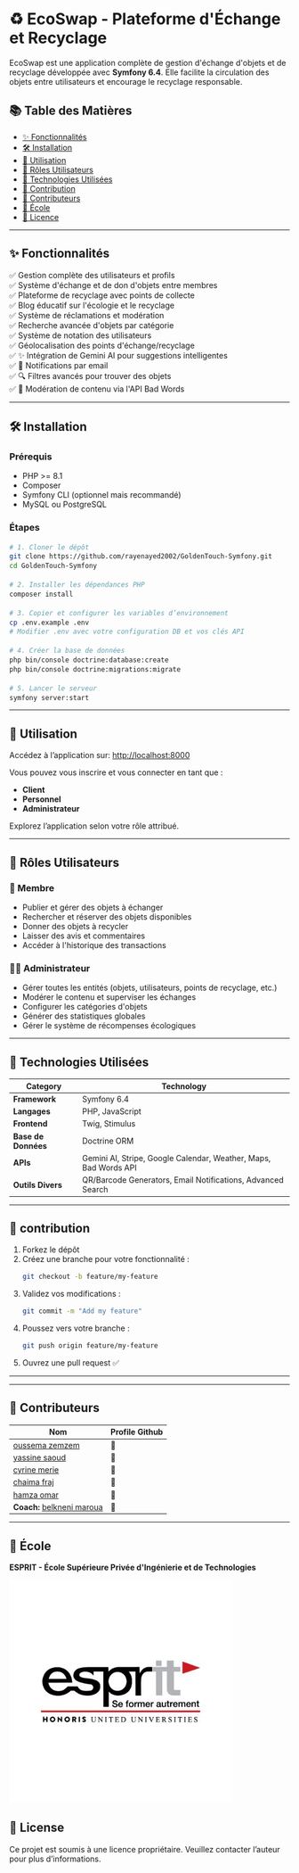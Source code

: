 # ♻️ EcoSwap - Plateforme d'Échange et Recyclage

EcoSwap est une application complète de gestion d'échange d'objets et de recyclage développée avec **Symfony 6.4**. Elle facilite la circulation des objets entre utilisateurs et encourage le recyclage responsable.

## 📚 Table des Matières

- [✨ Fonctionnalités](#-fonctionnalités)  
- [🛠️ Installation](#-installation)  
- [🚀 Utilisation](#-utilisation)  
- [👥 Rôles Utilisateurs](#-rôles-utilisateurs)  
- [🧰 Technologies Utilisées](#-technologies-utilisées)  
- [🤝 Contribution](#-contribution)  
- [👥 Contributeurs](#-contributeurs)  
- [🏫 École](#-école)  
- [📄 Licence](#-licence)  

---

## ✨ Fonctionnalités

✅ Gestion complète des utilisateurs et profils  
✅ Système d'échange et de don d'objets entre membres  
✅ Plateforme de recyclage avec points de collecte  
✅ Blog éducatif sur l'écologie et le recyclage  
✅ Système de réclamations et modération  
✅ Recherche avancée d'objets par catégorie  
✅ Système de notation des utilisateurs  
✅ Géolocalisation des points d'échange/recyclage  
✅ ✨ Intégration de Gemini AI pour suggestions intelligentes  
✅ 📧 Notifications par email  
✅ 🔍 Filtres avancés pour trouver des objets  
✅ 🚫 Modération de contenu via l'API Bad Words 

---

## 🛠️ Installation

### Prérequis

- PHP >= 8.1  
- Composer  
- Symfony CLI (optionnel mais recommandé)  
- MySQL ou PostgreSQL  

### Étapes

```bash
# 1. Cloner le dépôt
git clone https://github.com/rayenayed2002/GoldenTouch-Symfony.git
cd GoldenTouch-Symfony

# 2. Installer les dépendances PHP
composer install

# 3. Copier et configurer les variables d’environnement
cp .env.example .env
# Modifier .env avec votre configuration DB et vos clés API

# 4. Créer la base de données
php bin/console doctrine:database:create
php bin/console doctrine:migrations:migrate

# 5. Lancer le serveur
symfony server:start

```

---

## 🚀 Utilisation

Accédez à l’application sur: [http://localhost:8000](http://localhost:8000)

Vous pouvez vous inscrire et vous connecter en tant que :

- **Client**
- **Personnel**
- **Administrateur**

Explorez l’application selon votre rôle attribué.

---

## 👥 Rôles Utilisateurs

### 👤 Membre
- Publier et gérer des objets à échanger
- Rechercher et réserver des objets disponibles
- Donner des objets à recycler
- Laisser des avis et commentaires
- Accéder à l'historique des transactions

### 👨‍💼 Administrateur
- Gérer toutes les entités (objets, utilisateurs, points de recyclage, etc.)
- Modérer le contenu et superviser les échanges
- Configurer les catégories d'objets
- Générer des statistiques globales
- Gérer le système de récompenses écologiques
---

## 🧰 Technologies Utilisées

| Category        | Technology                                                       |
|----------------|-------------------------------------------------------------------|
| **Framework**   | Symfony 6.4                                                      |
| **Langages**   | PHP, JavaScript                                                  |
| **Frontend**    | Twig, Stimulus                                                   |
| **Base de Données**    | Doctrine ORM                                                     |
| **APIs**        | Gemini AI, Stripe, Google Calendar, Weather, Maps, Bad Words API |
| **Outils Divers** | QR/Barcode Generators, Email Notifications, Advanced Search      |

---

## 🤝 contribution

1. Forkez le dépôt  
2. Créez une branche pour votre fonctionnalité : 
   ```bash
   git checkout -b feature/my-feature
   ```
3. Validez vos modifications : 
   ```bash
   git commit -m "Add my feature"
   ```
4. Poussez vers votre branche :  
   ```bash
   git push origin feature/my-feature
   ```
5. Ouvrez une pull request ✅

---

---

## 👥 Contributeurs

| Nom              | Profile  Github                                            |
|-------------------|--------------------------------------------------------------|
| [oussema zemzem](https://github.com/oussemazemzem)         | 🔗 |
| [yassine saoud](https://github.com/yassinesaoud)       | 🔗 |
| [cyrine merie](https://github.com/cyrine64)       | 🔗 |
| [chaima fraj](https://github.com/chaimafraj)       | 🔗 |
| [hamza omar](https://github.com/OmarHamza044)         | 🔗 |
| **Coach:** [belkneni maroua](https://github.com/BenKhalifaGHADA) | 🔗 |

---

## 🏫 École

**ESPRIT - École Supérieure Privée d'Ingénierie et de Technologies**

![Logo ESPRIT](esprit.jpg)


## 📄 License

Ce projet est soumis à une licence propriétaire.
Veuillez contacter l’auteur pour plus d’informations.
